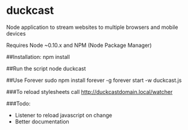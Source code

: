 duckcast
========

Node application to stream websites to multiple browsers and mobile devices

Requires Node ~0.10.x and NPM (Node Package Manager)

##Installation:
    npm install
    
##Run the script
    node duckcast 
  
##Use Forever
    sudo npm install forever -g
    forever start -w duckcast.js

###To reload stylesheets call
    http://duckcastdomain.local/watcher

###Todo:
- Listener to reload javascript on change
- Better documentation 
